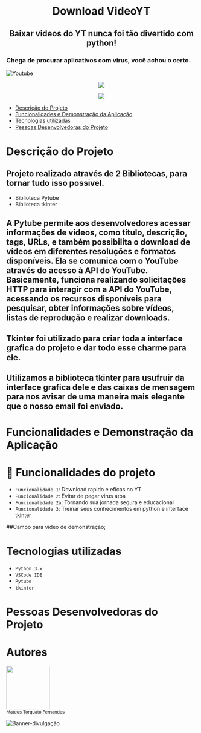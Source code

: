 <h1 align="center"> Download VideoYT </h1>
<h2 align="center"> Baixar videos do YT nunca foi tão divertido com python! </h2>

### Chega de procurar aplicativos com virus, você achou o certo.

![Youtube](https://github.com/Torquato-sys/Download_VideoYT/assets/80015572/9f3080a7-50c3-49ea-b376-69363f06f0e3)



<p align="center">
<img loading="lazy" src="http://img.shields.io/static/v1?label=STATUS&message=%20CONCLUIDO&color=GREEN&style=for-the-badge"/>
</p>
<p align="center">
<img loading="lazy" src="https://img.shields.io/github/stars/torquato-sys?style=social"/>
</p>

* [Descrição do Projeto](#descrição-do-projeto)
* [Funcionalidades e Demonstração da Aplicação](#funcionalidades-e-demonstração-da-aplicação)
* [Tecnologias utilizadas](#tecnologias-utilizadas)
* [Pessoas Desenvolvedoras do Projeto](#pessoas-desenvolvedoras-do-projeto)


# Descrição do Projeto

## Projeto realizado através de 2 Bibliotecas, para tornar tudo isso possivel.
* Biblioteca Pytube
* Biblioteca tkinter

## A Pytube permite aos desenvolvedores acessar informações de vídeos, como título, descrição, tags, URLs, e também possibilita o download de vídeos em diferentes resoluções e formatos disponíveis. Ela se comunica com o YouTube através do acesso à API do YouTube. Basicamente, funciona realizando solicitações HTTP para interagir com a API do YouTube, acessando os recursos disponíveis para pesquisar, obter informações sobre vídeos, listas de reprodução e realizar downloads.

## Tkinter foi utilizado para criar toda a interface grafica do projeto e dar todo esse charme para ele.

## Utilizamos a biblioteca tkinter para usufruir da interface grafica dele e das caixas de mensagem para nos avisar de uma maneira mais elegante que o nosso email foi enviado.

# Funcionalidades e Demonstração da Aplicação

# :hammer: Funcionalidades do projeto

- `Funcionalidade 1`: Download rapido e eficas no YT
- `Funcionalidade 2`: Evitar de pegar virus atoa
- `Funcionalidade 2a`: Tornando sua jornada segura e educacional
- `Funcionalidade 3`: Treinar seus conhecimentos em python e interface tkinter

##Campo para video de demonstração;

# Tecnologias utilizadas
- ``Python 3.x``
- ``VSCode IDE``
- ``Pytube``
- ``tkinter``

# Pessoas Desenvolvedoras do Projeto

# Autores

[<img src="https://github.com/Torquato-sys/Analise_Dados-Vendas-/assets/80015572/8c284170-6a7e-4ca8-83b0-249bb3cb93ca" width="115">](https://github.com/torquato-sys)
<br>
<sub>Mateus Torquato Fernandes</sub>

![Banner-divulgação](https://github.com/Torquato-sys/Analise_Dados-Vendas-/assets/80015572/ea2c501f-526d-4c1c-8d69-a22571b1219e)

